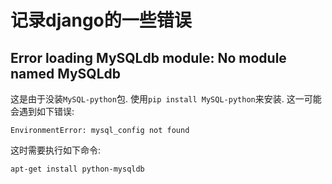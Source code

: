 # 记录django的一些错误

## Error loading MySQLdb module: No module named MySQLdb
这是由于没装```MySQL-python```包. 使用```pip install MySQL-python```来安装.
这一可能会遇到如下错误:
```
EnvironmentError: mysql_config not found
```
这时需要执行如下命令:
```
apt-get install python-mysqldb
```
